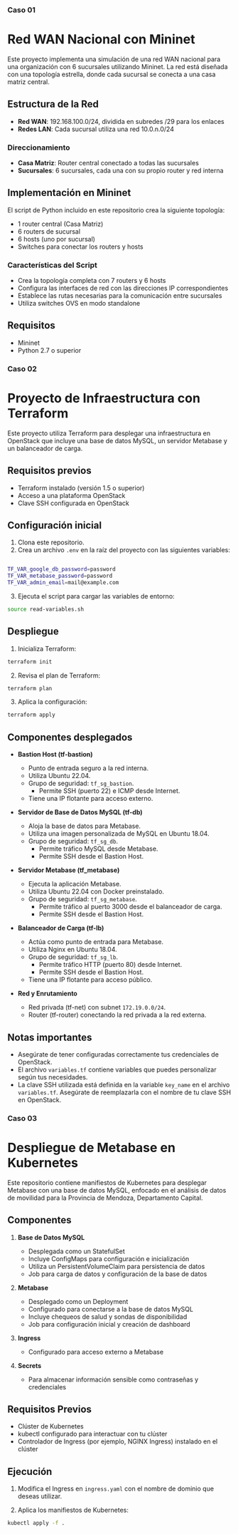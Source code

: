 ### Caso 01
# Red WAN Nacional con Mininet

Este proyecto implementa una simulación de una red WAN nacional para una organización con 6 sucursales utilizando Mininet. La red está diseñada con una topología estrella, donde cada sucursal se conecta a una casa matriz central.

## Estructura de la Red

- **Red WAN**: 192.168.100.0/24, dividida en subredes /29 para los enlaces
- **Redes LAN**: Cada sucursal utiliza una red 10.0.n.0/24

### Direccionamiento

- **Casa Matriz**: Router central conectado a todas las sucursales
- **Sucursales**: 6 sucursales, cada una con su propio router y red interna

## Implementación en Mininet

El script de Python incluido en este repositorio crea la siguiente topología:

- 1 router central (Casa Matriz)
- 6 routers de sucursal
- 6 hosts (uno por sucursal)
- Switches para conectar los routers y hosts

### Características del Script

- Crea la topología completa con 7 routers y 6 hosts
- Configura las interfaces de red con las direcciones IP correspondientes
- Establece las rutas necesarias para la comunicación entre sucursales
- Utiliza switches OVS en modo standalone

## Requisitos

- Mininet
- Python 2.7 o superior



### Caso 02
# Proyecto de Infraestructura con Terraform

Este proyecto utiliza Terraform para desplegar una infraestructura en OpenStack que incluye una base de datos MySQL, un servidor Metabase y un balanceador de carga.

## Requisitos previos

- Terraform instalado (versión 1.5 o superior)
- Acceso a una plataforma OpenStack
- Clave SSH configurada en OpenStack

## Configuración inicial

1. Clona este repositorio.
2. Crea un archivo `.env` en la raíz del proyecto con las siguientes variables:

```bash

TF_VAR_google_db_password=password
TF_VAR_metabase_password=password
TF_VAR_admin_email=mail@example.com
```

3. Ejecuta el script para cargar las variables de entorno:

```bash
source read-variables.sh
```

## Despliegue

1. Inicializa Terraform:
```bash
terraform init
```
2. Revisa el plan de Terraform:
```bash
terraform plan
```
3. Aplica la configuración:
```bash
terraform apply
```

## Componentes desplegados

- **Bastion Host (tf-bastion)**
  - Punto de entrada seguro a la red interna.
  - Utiliza Ubuntu 22.04.
  - Grupo de seguridad: `tf_sg_bastion`.
    - Permite SSH (puerto 22) e ICMP desde Internet.
  - Tiene una IP flotante para acceso externo.

- **Servidor de Base de Datos MySQL (tf-db)**
  - Aloja la base de datos para Metabase.
  - Utiliza una imagen personalizada de MySQL en Ubuntu 18.04.
  - Grupo de seguridad: `tf_sg_db`.
    - Permite tráfico MySQL desde Metabase.
    - Permite SSH desde el Bastion Host.

- **Servidor Metabase (tf_metabase)**
  - Ejecuta la aplicación Metabase.
  - Utiliza Ubuntu 22.04 con Docker preinstalado.
  - Grupo de seguridad: `tf_sg_metabase`.
    - Permite tráfico al puerto 3000 desde el balanceador de carga.
    - Permite SSH desde el Bastion Host.

- **Balanceador de Carga (tf-lb)**
  - Actúa como punto de entrada para Metabase.
  - Utiliza Nginx en Ubuntu 18.04.
  - Grupo de seguridad: `tf_sg_lb`.
    - Permite tráfico HTTP (puerto 80) desde Internet.
    - Permite SSH desde el Bastion Host.
  - Tiene una IP flotante para acceso público.

- **Red y Enrutamiento**
  - Red privada (tf-net) con subnet `172.19.0.0/24`.
  - Router (tf-router) conectando la red privada a la red externa.


## Notas importantes

- Asegúrate de tener configuradas correctamente tus credenciales de OpenStack.
- El archivo `variables.tf` contiene variables que puedes personalizar según tus necesidades.
- La clave SSH utilizada está definida en la variable `key_name` en el archivo `variables.tf`. Asegúrate de reemplazarla con el nombre de tu clave SSH en OpenStack.



### Caso 03
# Despliegue de Metabase en Kubernetes

Este repositorio contiene manifiestos de Kubernetes para desplegar Metabase con una base de datos MySQL, enfocado en el análisis de datos de movilidad para la Provincia de Mendoza, Departamento Capital.

## Componentes

1. **Base de Datos MySQL**
   - Desplegada como un StatefulSet
   - Incluye ConfigMaps para configuración e inicialización
   - Utiliza un PersistentVolumeClaim para persistencia de datos
   - Job para carga de datos y configuración de la base de datos

2. **Metabase**
   - Desplegado como un Deployment
   - Configurado para conectarse a la base de datos MySQL
   - Incluye chequeos de salud y sondas de disponibilidad
   - Job para configuración inicial y creación de dashboard

3. **Ingress**
   - Configurado para acceso externo a Metabase

4. **Secrets**
   - Para almacenar información sensible como contraseñas y credenciales



## Requisitos Previos

- Clúster de Kubernetes
- kubectl configurado para interactuar con tu clúster
- Controlador de Ingress (por ejemplo, NGINX Ingress) instalado en el clúster

## Ejecución

1. Modifica el Ingress en `ingress.yaml` con el nombre de dominio que deseas utilizar.

2. Aplica los manifiestos de Kubernetes:
```bash
kubectl apply -f .
```








    